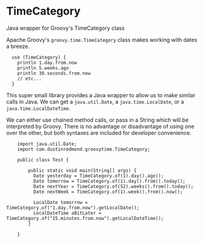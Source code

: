 # TimeCategory
Java wrapper for Groovy's TimeCategory class

Apache Groovy's `groovy.time.TimeCategory` class makes working with dates a breeze.

```
  use (TimeCategory) {
    println 1.day.from.now
    println 5.weeks.ago
    println 30.seconds.from.now
    // etc...
  }
```

This super small library provides a Java wrapper to allow us to make similar calls in Java.
We can get a `java.util.Date`, a `java.time.LocalDate`, or a `java.time.LocalDateTime`.

We can either use chained method calls, or pass in a String which will be interpreted
by Groovy. There is no advantage or disadvantage of using one over the other, but both
syntaxes are included for developer convenience.

```
    import java.util.Date;
    import com.dustinredmond.groovytime.TimeCategory;
    
    public class Test {
        
        public static void main(String[] args) {
          Date yesterday = TimeCategory.of(1).day().ago();
          Date tomorrow = TimeCategory.of(1).day().from().today();
          Date nextYear = TimeCategory.of(52).weeks().from().today();
          Date nextWeek = TimeCategory.of(1).week().from().now();

          LocalDate tomorrow = TimeCategory.of("1.day.from.now").getLocalDate();
          LocalDateTime aBitLater = TimeCategory.of("15.minutes.from.now").getLocalDateTime();
        } 
    
    } 
```
